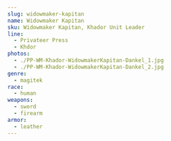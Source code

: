 ```yaml
---
slug: widowmaker-kapitan
name: Widowmaker Kapitan
sku: Widowmaker Kapitan, Khador Unit Leader
line:
  - Privateer Press
  - Khdor
photos:
  - ./PP-WM-Khador-WidowmakerKapitan-Dankel_1.jpg
  - ./PP-WM-Khador-WidowmakerKapitan-Dankel_2.jpg
genre:
  - magitek
race:
  - human
weapons:
  - sword
  - firearm
armor:
  - leather
---
```

